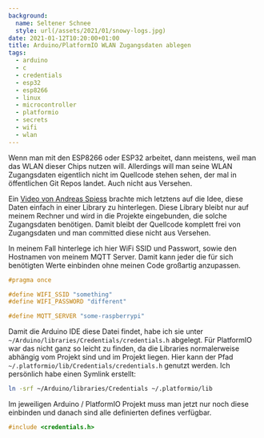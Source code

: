 ```yaml
---
background:
  name: Seltener Schnee
  style: url(/assets/2021/01/snowy-logs.jpg)
date: 2021-01-12T10:20:00+01:00
title: Arduino/PlatformIO WLAN Zugangsdaten ablegen
tags:
  - arduino
  - c
  - credentials
  - esp32
  - esp8266
  - linux
  - microcontroller
  - platformio
  - secrets
  - wifi
  - wlan
---
```

Wenn man mit den ESP8266 oder ESP32 arbeitet, dann meistens, weil man das WLAN dieser Chips nutzen will.
Allerdings will man seine WLAN Zugangsdaten eigentlich nicht im Quellcode stehen sehen, der mal in öffentlichen Git Repos landet.
Auch nicht aus Versehen.

<!--more-->

Ein [Video von Andreas Spiess](https://www.youtube.com/watch?v=1pwqS_NUG7Q) brachte mich letztens auf die Idee, diese Daten einfach in einer Library zu hinterlegen.
Diese Library bleibt nur auf meinem Rechner und wird in die Projekte eingebunden, die solche Zugangsdaten benötigen. Damit bleibt der Quellcode komplett frei von Zugangsdaten und man committed diese nicht aus Versehen.

In meinem Fall hinterlege ich hier WiFi SSID und Passwort, sowie den Hostnamen von meinem MQTT Server.
Damit kann jeder die für sich benötigten Werte einbinden ohne meinen Code großartig anzupassen.

```h
#pragma once

#define WIFI_SSID "something"
#define WIFI_PASSWORD "different"

#define MQTT_SERVER "some-raspberrypi"
```

Damit die Arduino IDE diese Datei findet, habe ich sie unter `~/Arduino/libraries/Credentials/credentials.h` abgelegt.
Für PlatformIO war das nicht ganz so leicht zu finden, da die Libraries normalerweise abhängig vom Projekt sind und im Projekt liegen.
Hier kann der Pfad `~/.platformio/lib/Credentials/credentials.h` genutzt werden.
Ich persönlich habe einen Symlink erstellt:

```sh
ln -srf ~/Arduino/libraries/Credentials ~/.platformio/lib
```

Im jeweiligen Arduino / PlatformIO Projekt muss man jetzt nur noch diese einbinden und danach sind alle definierten defines verfügbar.

```c
#include <credentials.h>
```
